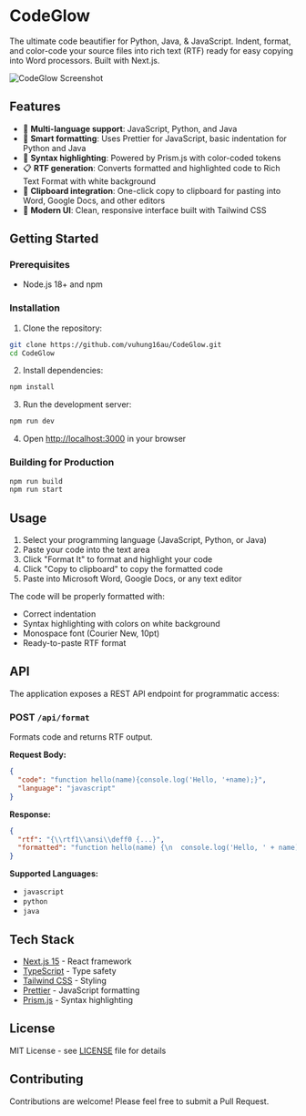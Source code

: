 # CodeGlow

The ultimate code beautifier for Python, Java, & JavaScript. Indent, format, and color-code your source files into rich text (RTF) ready for easy copying into Word processors. Built with Next.js.

![CodeGlow Screenshot](https://github.com/user-attachments/assets/fe53b4a0-385a-462a-bccf-73cafecc91e1)

## Features

- 🎨 **Multi-language support**: JavaScript, Python, and Java
- 🔧 **Smart formatting**: Uses Prettier for JavaScript, basic indentation for Python and Java
- 🌈 **Syntax highlighting**: Powered by Prism.js with color-coded tokens
- 📋 **RTF generation**: Converts formatted and highlighted code to Rich Text Format with white background
- 📲 **Clipboard integration**: One-click copy to clipboard for pasting into Word, Google Docs, and other editors
- 💅 **Modern UI**: Clean, responsive interface built with Tailwind CSS

## Getting Started

### Prerequisites

- Node.js 18+ and npm

### Installation

1. Clone the repository:
```bash
git clone https://github.com/vuhung16au/CodeGlow.git
cd CodeGlow
```

2. Install dependencies:
```bash
npm install
```

3. Run the development server:
```bash
npm run dev
```

4. Open [http://localhost:3000](http://localhost:3000) in your browser

### Building for Production

```bash
npm run build
npm run start
```

## Usage

1. Select your programming language (JavaScript, Python, or Java)
2. Paste your code into the text area
3. Click "Format It" to format and highlight your code
4. Click "Copy to clipboard" to copy the formatted code
5. Paste into Microsoft Word, Google Docs, or any text editor

The code will be properly formatted with:
- Correct indentation
- Syntax highlighting with colors on white background
- Monospace font (Courier New, 10pt)
- Ready-to-paste RTF format

## API

The application exposes a REST API endpoint for programmatic access:

### POST `/api/format`

Formats code and returns RTF output.

**Request Body:**
```json
{
  "code": "function hello(name){console.log('Hello, '+name);}",
  "language": "javascript"
}
```

**Response:**
```json
{
  "rtf": "{\\rtf1\\ansi\\deff0 {...}",
  "formatted": "function hello(name) {\n  console.log('Hello, ' + name);\n}\n"
}
```

**Supported Languages:**
- `javascript`
- `python`
- `java`

## Tech Stack

- [Next.js 15](https://nextjs.org/) - React framework
- [TypeScript](https://www.typescriptlang.org/) - Type safety
- [Tailwind CSS](https://tailwindcss.com/) - Styling
- [Prettier](https://prettier.io/) - JavaScript formatting
- [Prism.js](https://prismjs.com/) - Syntax highlighting

## License

MIT License - see [LICENSE](LICENSE) file for details

## Contributing

Contributions are welcome! Please feel free to submit a Pull Request.
